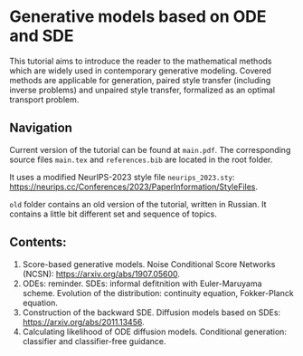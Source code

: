 # Generative models based on ODE and SDE

This tutorial aims to introduce the reader to the mathematical methods which are widely used in contemporary generative modeling. Covered methods are applicable for generation, paired style transfer (including inverse problems) and unpaired style transfer, formalized as an optimal transport problem.

## Navigation

Current version of the tutorial can be found at `main.pdf`. The corresponding source files `main.tex` and `references.bib` are located in the root folder.

It uses a modified NeurIPS-2023 style file `neurips_2023.sty`: https://neurips.cc/Conferences/2023/PaperInformation/StyleFiles.

`old` folder contains an old version of the tutorial, written in Russian. It contains a little bit different set and sequence of topics.

## Contents:
1. Score-based generative models. Noise Conditional Score Networks (NCSN): https://arxiv.org/abs/1907.05600.
2. ODEs: reminder. SDEs: informal defitnition with Euler-Maruyama scheme. Evolution of the distribution: continuity equation, Fokker-Planck equation.
3. Construction of the backward SDE. Diffusion models based on SDEs: https://arxiv.org/abs/2011.13456.
4. Calculating likelihood of ODE diffusion models. Conditional generation: classifier and classifier-free guidance.